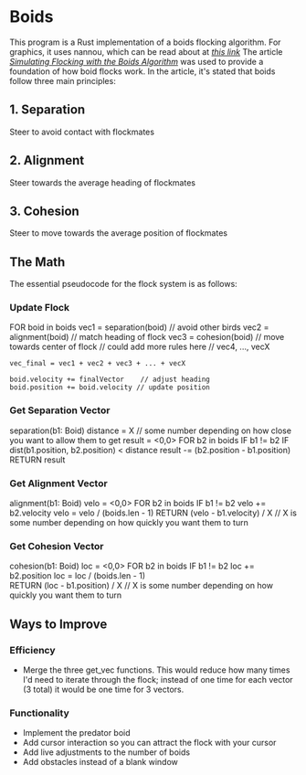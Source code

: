 # Boids
This program is a Rust implementation of a boids flocking algorithm.
For graphics, it uses nannou, which can be read about at [*this link*](https://docs.rs/nannou/latest/nannou/prelude/index.html)
The article [*Simulating Flocking with the Boids Algorithm*](https://medium.com/fragmentblog/simulating-flocking-with-the-boids-algorithm-92aef51b9e00) was used to provide a foundation of how boid flocks work.
In the article, it's stated that boids follow three main principles:

## 1. Separation
Steer to avoid contact with flockmates

## 2. Alignment
Steer towards the average heading of flockmates

## 3. Cohesion
Steer to move towards the average position of flockmates

## The Math
The essential pseudocode for the flock system is as follows:

### Update Flock
FOR boid in boids
    vec1 = separation(boid) // avoid other birds
    vec2 = alignment(boid) // match heading of flock
    vec3 = cohesion(boid) // move towards center of flock
    // could add more rules here
    // vec4, ..., vecX

    vec_final = vec1 + vec2 + vec3 + ... + vecX

    boid.velocity += finalVector    // adjust heading
    boid.position += boid.velocity // update position

### Get Separation Vector 
  separation(b1: Boid)
    distance = X // some number depending on how close you want to allow them to get
    result = <0,0>
    FOR b2 in boids
      IF b1 != b2
        IF dist(b1.position, b2.position) < distance
          result -= (b2.position - b1.position)
    RETURN result

### Get Alignment Vector
  alignment(b1: Boid) 
    velo = <0,0>
    FOR b2 in boids
      IF b1 != b2
        velo += b2.velocity
    velo = velo / (boids.len - 1)
    RETURN (velo - b1.velocity) / X // X is some number depending on how quickly you want them to turn
    
### Get Cohesion Vector
  cohesion(b1: Boid)
    loc = <0,0>
    FOR b2 in boids
      IF b1 != b2
        loc += b2.position
    loc = loc / (boids.len - 1)        
    RETURN (loc - b1.position) / X // X is some number depending on how quickly you want them to turn


## Ways to Improve

### Efficiency
- Merge the three get_vec functions. This would reduce how many times I'd need to iterate through the flock; instead of one time for each vector (3 total) it would be one time for 3 vectors.

### Functionality
- Implement the predator boid
- Add cursor interaction so you can attract the flock with your cursor
- Add live adjustments to the number of boids
- Add obstacles instead of a blank window

